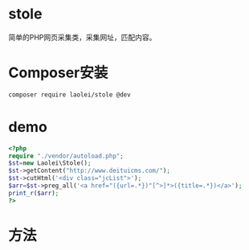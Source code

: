 # stole
简单的PHP网页采集类，采集网址，匹配内容。
# Composer安装
```Bash
composer require laolei/stole @dev
```
# demo
```php
<?php
require "./vendor/autoload.php";
$st=new Laolei\Stole();
$st->getContent("http://www.deituicms.com/");
$st->cutHtml('<div class="jcList">');
$arr=$st->preg_all('<a href="({url=.*})"[^>]*>({title=.*})</a>');
print_r($arr);
?>
```
# 方法
